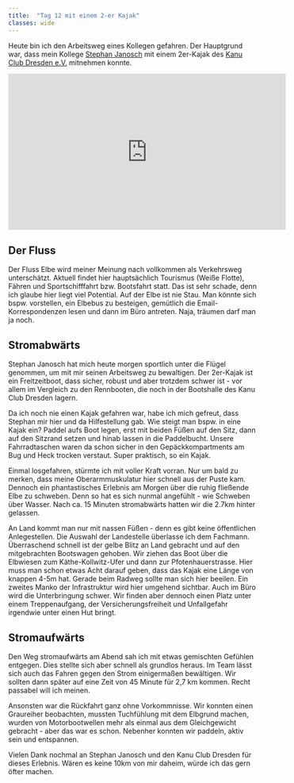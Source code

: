 ```yaml
---
title:  "Tag 12 mit einem 2-er Kajak"
classes: wide
---
```


Heute bin ich den Arbeitsweg eines Kollegen gefahren. Der Hauptgrund war, dass mein Kollege [Stephan Janosch](https://twitter.com/StephanJanosch) mit einem 2er-Kajak des [Kanu Club Dresden e.V.](https://kc-dresden.de/) mitnehmen konnte.

<iframe width="560" height="315" src="https://www.youtube.com/embed/xzKeTgiKYuQ" frameborder="0" allow="accelerometer; autoplay; encrypted-media; gyroscope; picture-in-picture" allowfullscreen></iframe>

## Der Fluss

Der Fluss Elbe wird meiner Meinung nach vollkommen als Verkehrsweg unterschätzt. Aktuell findet hier hauptsächlich Tourismus (Weiße Flotte), Fähren und Sportschifffahrt bzw. Bootsfahrt statt. Das ist sehr schade, denn ich glaube hier liegt viel Potential. Auf der Elbe ist nie Stau. Man könnte sich bspw. vorstellen, ein Elbebus zu besteigen, gemütlich die Email-Korrespondenzen lesen und dann im Büro antreten. Naja, träumen darf man ja noch.

## Stromabwärts

Stephan Janosch hat mich heute morgen sportlich unter die Flügel genommen, um mit mir seinen Arbeitsweg zu bewaltigen. Der 2er-Kajak ist ein Freitzeitboot, dass sicher, robust und aber trotzdem schwer ist - vor allem im Vergleich zu den Rennbooten, die noch in der Bootshalle des Kanu Club Dresden lagern. 

Da ich noch nie einen Kajak gefahren war, habe ich mich gefreut, dass Stephan mir hier und da Hilfestellung gab. Wie steigt man bspw. in eine Kajak ein? Paddel aufs Boot legen, erst mit beiden Füßen auf den Sitz, dann auf den Sitzrand setzen und hinab lassen in die Paddelbucht. Unsere Fahrradtaschen waren da schon sicher in den Gepäckkompartments am Bug und Heck trocken verstaut. Super praktisch, so ein Kajak.

Einmal losgefahren, stürmte ich mit voller Kraft vorran. Nur um bald zu merken, dass meine Oberarmmuskulatur hier schnell aus der Puste kam. Dennoch ein phantastisches Erlebnis am Morgen über die ruhig fließende Elbe zu schweben. Denn so hat es sich nunmal angefühlt - wie Schweben über Wasser. Nach ca. 15 Minuten stromabwärts hatten wir die 2.7km hinter gelassen.

An Land kommt man nur mit nassen Füßen - denn es gibt keine öffentlichen Anlegestellen. Die Auswahl der Landestelle überlasse ich dem Fachmann. Überraschend schnell ist der gelbe Blitz an Land gebracht und auf den mitgebrachten Bootswagen gehoben. Wir ziehen das Boot über die Elbwiesen zum Käthe-Kollwitz-Ufer und dann zur Pfotenhauerstrasse. Hier muss man schon etwas Acht darauf geben, dass das Kajak eine Länge von knappen 4-5m hat. Gerade beim Radweg sollte man sich hier beeilen. Ein zweites Manko der Infrastruktur wird hier umgehend sichtbar. Auch im Büro wird die Unterbringung schwer. Wir finden aber dennoch einen Platz unter einem Treppenaufgang, der Versicherungsfreiheit und Unfallgefahr irgendwie unter einen Hut bringt.

## Stromaufwärts

Den Weg stromaufwärts am Abend sah ich mit etwas gemischten Gefühlen entgegen. Dies stellte sich aber schnell als grundlos heraus. Im Team lässt sich auch das Fahren gegen den Strom einigermaßen bewältigen. Wir sollten dann später auf eine Zeit von 45 Minute für 2,7 km kommen. Recht passabel will ich meinen.

Ansonsten war die Rückfahrt ganz ohne Vorkommnisse. Wir konnten einen Graureiher beobachten, mussten Tuchfühlung mit dem Elbgrund machen, wurden von Motorbootwellen mehr als einmal aus dem Gleichgewicht gebracht - aber das war es schon. Nebenher konnten wir paddeln, aktiv sein und entspannen.

Vielen Dank nochmal an Stephan Janosch und den Kanu Club Dresden für dieses Erlebnis. Wären es keine 10km von mir daheim, würde ich das gern öfter machen.

